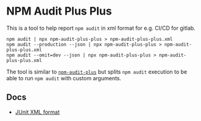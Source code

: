 # NPM Audit Plus Plus

This is a tool to help report `npm audit` in xml format for e.g. CI/CD for gitlab.

```
npm audit | npx npm-audit-plus-plus > npm-audit-plus-plus.xml
npm audit --production --json | npx npm-audit-plus-plus > npm-audit-plus-plus.xml
npm audit --omit=dev --json | npx npm-audit-plus-plus > npm-audit-plus-plus.xml
```

The tool is similar to [`npm-audit-plus`](https://github.com/freedomofpress/npm-audit-plus) but splits `npm audit` execution to be able to run `npm audit` with custom arguments.

## Docs

- [JUnit XML format](https://www.ibm.com/docs/en/developer-for-zos/14.1?topic=formats-junit-xml-format)